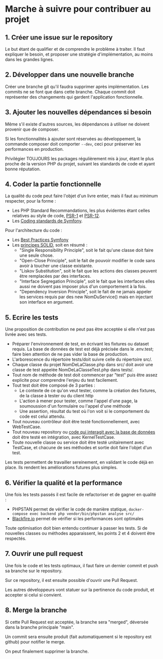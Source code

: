 # Marche à suivre pour contribuer au projet

## 1. Créer une issue sur le repository

Le but étant de qualifier et de comprendre le problème à traiter. Il faut expliquer le besoin, et proposer une stratégie
d'implémentation, au moins dans les grandes lignes.

## 2. Développer dans une nouvelle branche

Créer une branche git qu'il faudra supprimer après implémentation. Les commits ne se font que dans cette branche. Chaque
commit doit représenter des changements qui gardent l'application fonctionnelle.

## 3. Ajouter les nouvelles dépendances si besoin

Même s'il existe d'autres sources, les dépendances à utiliser ne doivent provenir que de composer.

Si les fonctionnalités à ajouter sont réservées au développement, la commande composer doit comporter `--dev`, ceci pour
préserver les performances en production.

Privilégier TOUJOURS les packages régulièrement mis à jour, étant le plus proche de la version PHP du projet, suivant
les standards de code et ayant bonne réputation.

## 4. Coder la partie fonctionnelle

La qualité du code peut faire l'objet d'un livre entier, mais il faut au minimum respecter, pour la forme :

* Les PHP Standard Recommandations, les plus évidentes étant celles relatives au style de code,
  [PSR-1](https://www.php-fig.org/psr/psr-1/) et [PSR-12](https://www.php-fig.org/psr/psr-12/).
* Les [Coding standards de Symfony](https://symfony.com/doc/current/contributing/code/standards.html).

Pour l'architecture du code :

* Les [Best Practices Symfony](https://symfony.com/doc/current/best_practices.html)
* Les [principes SOLID](https://medium.com/prod-io/solid-principles-takeaways-ec0825a07247), soit en résumé :
    * "Single Responsibility Principle", soit le fait qu'une classe doit faire une seule chose.
    * "Open-Close Principle", soit le fait de pouvoir modifier le code sans avoir à toucher une classe existante.
    * "Liskov Substitution", soit le fait que les actions des classes peuvent être remplacées par des interfaces.
    * "Interface Segregation Principle", soit le fait que les interfaces elles aussi ne doivent pas imposer plus d'un
      comportement à la fois.
    * "Dependency Inversion Principle", soit le fait de ne jamais appeler les services requis par des new NomDuService()
      mais en injectant son interface en argument.

## 5. Ecrire les tests

Une proposition de contribution ne peut pas être acceptée si elle n'est pas livrée avec ses tests.

* Préparer l'environnement de test, en écrivant les fixtures ou dataset requis. La base de données de test est déjà
  précisée dans le .env.test; faire bien attention de ne pas vider la base de production.
* L'arborescence du répertoire tests/doit suivre celle du répertoire src/.
* Chaque classe du projet NomDeLaClasse.php dans src/ doit avoir une classe de test appelée NomDeLaClasseTest.php dans
  tests/.
* Tout nom de méthode de test doit commencer par "test" puis être assez explicite pour comprendre l'enjeu du test
  facilement.
* Tout test doit être composé de 3 parties :
    * Le contexte de ce qu'on veut tester, comme la création des fixtures, de la classe à tester ou du client http
    * L'action à mener pour tester, comme l'appel d'une page, la soumoussion d'un formulaire ou l'appel d'une méthode
    * Une assertion, résultat du test où l'on voit si le comportement du code est celui attendu.
* Tout nouveau contrôleur doit être testé fonctionnellement, avec WebTestCase.
* Tout nouveau repository
  ou [code qui interagit avec la base de données](https://symfony.com/doc/current/testing/database.html#functional-testing-of-a-doctrine-repository)
  doit être testé en intégration, avec KernelTestCase.
* Toute nouvelle classe ou service doit être testé unitairement avec TestCase, et chacune de ses méthodes et sortie doit
  faire l'objet d'un test.

Les tests permettent de travailler sereinement, en validant le code déjà en place. Ils rendent les améliorations futures
plus simples.

## 6. Vérifier la qualité et la performance

Une fois les tests passés il est facile de refactoriser et de gagner en qualité :

* PHPSTAN permet de vérifier le code de manière
  statique, `docker-compose exec backend php vendor/bin/phpstan analyse src/`
* [Blackfire.io](https://blackfire.io) permet de vérifier si les performances sont optimales

Toute optimisation doit bien entendu continuer à passer les tests. Si de nouvelles classes ou méthodes apparaissent, les
points 2 et 4 doivent être respectés.

## 7. Ouvrir une pull request

Une fois le code et les tests optimaux, il faut faire un dernier commit et push sa branche sur le repository.

Sur ce repository, il est ensuite possible d'ouvrir une Pull Request.

Les autres développeurs vont statuer sur la pertinence du code produit, et accepter si celui si convient.

## 8. Merge la branche

Si cette Pull Request est acceptée, la branche sera "merged", déversée dans la branche principale "main".

Un commit sera ensuite produit (fait automatiquement si le repository est github) pour notifier le merge.

On peut finalement supprimer la branche.